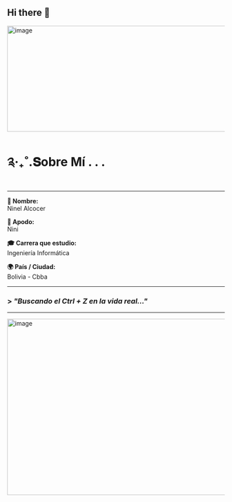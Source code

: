## Hi there 👋
<img width="735" height="245" alt="image" src="https://github.com/user-attachments/assets/36745b84-9d35-4323-9deb-abb29fc31a7b" />

# ༉‧₊˚.𝐒obre Mí . . .

---

**👤 Nombre:**  
Ninel Alcocer

**🧸 Apodo:**  
Nini

**🎓 Carrera que estudio:**  
Ingeniería Informática

**🌍 País / Ciudad:**  
Bolivia - Cbba

---

### > *"Buscando el Ctrl + Z en la vida real..."*

---
<img width="585" height="408" alt="image" src="https://github.com/user-attachments/assets/416aca34-496a-40c8-adee-bd57eb571b92" />



